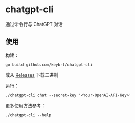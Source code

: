# chatgpt-cli

通过命令行与 ChatGPT 对话

## 使用

构建：

```shell
go build github.com/keybrl/chatgpt-cli
```

或从 [Releases](https://github.com/keybrl/chatgpt-cli/releases) 下载二进制

运行：

```shell
./chatgpt-cli chat --secret-key '<Your-OpenAI-API-Key>'
```

更多使用方法参考：

```shell
./chatgpt-cli --help
```
